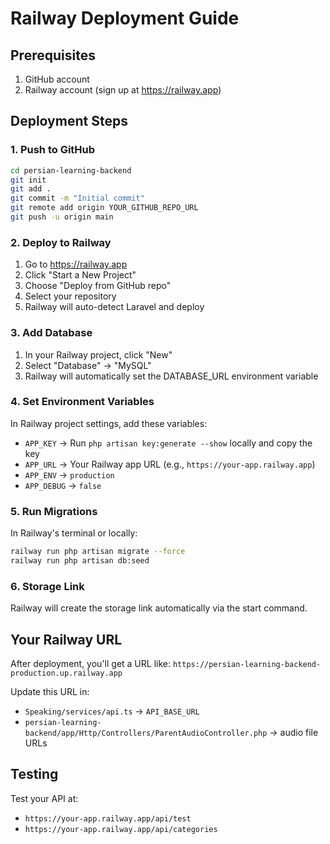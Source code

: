 # Railway Deployment Guide

## Prerequisites
1. GitHub account
2. Railway account (sign up at https://railway.app)

## Deployment Steps

### 1. Push to GitHub
```bash
cd persian-learning-backend
git init
git add .
git commit -m "Initial commit"
git remote add origin YOUR_GITHUB_REPO_URL
git push -u origin main
```

### 2. Deploy to Railway

1. Go to https://railway.app
2. Click "Start a New Project"
3. Choose "Deploy from GitHub repo"
4. Select your repository
5. Railway will auto-detect Laravel and deploy

### 3. Add Database

1. In your Railway project, click "New"
2. Select "Database" → "MySQL"
3. Railway will automatically set the DATABASE_URL environment variable

### 4. Set Environment Variables

In Railway project settings, add these variables:
- `APP_KEY` → Run `php artisan key:generate --show` locally and copy the key
- `APP_URL` → Your Railway app URL (e.g., `https://your-app.railway.app`)
- `APP_ENV` → `production`
- `APP_DEBUG` → `false`

### 5. Run Migrations

In Railway's terminal or locally:
```bash
railway run php artisan migrate --force
railway run php artisan db:seed
```

### 6. Storage Link

Railway will create the storage link automatically via the start command.

## Your Railway URL

After deployment, you'll get a URL like:
`https://persian-learning-backend-production.up.railway.app`

Update this URL in:
- `Speaking/services/api.ts` → `API_BASE_URL`
- `persian-learning-backend/app/Http/Controllers/ParentAudioController.php` → audio file URLs

## Testing

Test your API at:
- `https://your-app.railway.app/api/test`
- `https://your-app.railway.app/api/categories`

